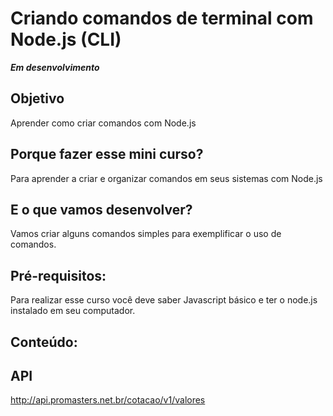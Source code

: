 # Criando comandos de terminal com Node.js (CLI)

***Em desenvolvimento***

## Objetivo

Aprender como criar comandos com Node.js

## Porque fazer esse mini curso?

Para aprender a criar e organizar comandos em seus sistemas com Node.js

## E o que vamos desenvolver?

Vamos criar alguns comandos simples para exemplificar o uso de comandos.

## Pré-requisitos:

Para realizar esse curso você deve saber Javascript básico e ter o node.js instalado em seu computador.

## Conteúdo:


## API

http://api.promasters.net.br/cotacao/v1/valores

